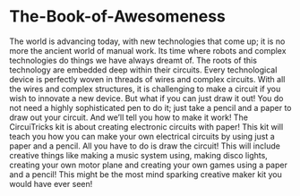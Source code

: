 The-Book-of-Awesomeness
=======================

The world is advancing today, with new technologies that come up; it is no more the ancient world of manual work. Its time where robots and complex technologies do things we have always dreamt of. The roots of this technology are embedded deep within their circuits. Every technological device is perfectly woven in threads of wires and complex circuits. With all the wires and complex structures, it is challenging to make a circuit if you wish to innovate a new device. But what if you can just draw it out! You do not need a highly sophisticated pen to do it; just take a pencil and a paper to draw out your circuit. And we’ll tell you how to make it work!   The CircuiTricks kit is about creating electronic circuits with paper! This kit will teach you how you can make your own electrical circuits by using just a paper and a pencil. All you have to do is draw the circuit! This will include creative things like making a music system using, making disco lights, creating your own motor plane and creating your own games using a paper and a pencil! This might be the most mind sparking creative maker kit you would have ever seen! 
